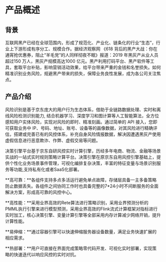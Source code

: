 # 产品概述

## 背景

互联网黑产已经在全球范围内，形成了规范化、产业化、链条化的行业“生态”，行业上下游形成有序分工、规模合作。据经济观察网 《618 背后的黑产大战：你在通宵抢优惠券，阻止“羊毛党”的人同样彻夜不眠》报道：2019 年黑灰产从业人员超过150 万人，黑灰产规模高达1000 亿元。黑产利用打码平台、黑产软件等工具，套取平台补贴，影响营销活动效果，给平台带来严重的金钱和名誉损失。如何精准识别业务风险，规避黑产带来的损失，保障业务良性发展，成为各公司关注焦点。

## 产品介绍

风险识别是基于京东庞大的用户行为生态体系，借助于全链路数据处理、实时和离线风险检测识别能力, 结合机器学习、深度学习和图计算等人工智能算法，全方位感知用户实体风险，实现对风险的即时、精准刻画。通过简单的 API 接入，您即可获取业务中 IP、号码、地址、账号、设备等的画像数据，对其风险进行精确评估，搭建或完善已有的风控体系，补充自身风险情报数据，解决因遭遇黑灰产使用虚假信息进行恶意欺诈、作弊、虚假交易等问题。

决策引擎平台基于京东自研风控实时计算引擎，历经多年电商、物流、金融等场景实战的一站式实时规则策略计算平台。决策引擎在原京东自用风控引擎基础上，提供个性化业务场景事件管理，可视化编排复杂决策，丰富的特征变量与场景识别服务等功能,支持私有化或者SaaS化部署。

**高可靠：**各组件支持多点多活运行避免单点故障，存储层具备一主多备策略防止数据丢失。各组件之间协同工作时也具备完整的7*24小时不间断服务的全面解决方案，形成高可靠的风控中心。

**高性能：**采用业界高效的Rete算法进行策略识别，采用业界预测分析的PMML执行引擎来进行模型预测，采用业界高效的Flink流式计算框架对指标进行实时加工，核心决策引擎、变量计算引擎等全部采用内存计算减少网络开销，提升计算性能。

**易伸缩：**通过容器引擎可以快速伸缩服务器设备数量，满足业务快速扩展的相应需求。

**热部署：**用户可直接在界面完成策略零代码开发、可视化实时部署，实现策略的快速迭代以响应风控的实时对抗。